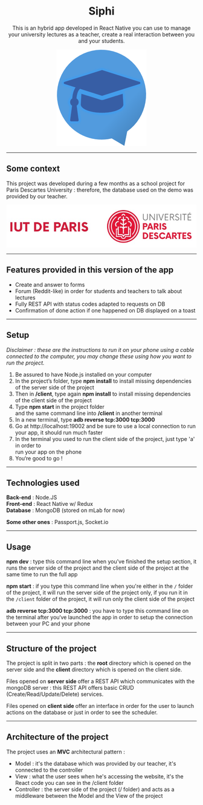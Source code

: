 <h1 align="center">
Siphi
</h1>

<p align="center">
    This is an hybrid app developed in React Native you can use to manage your university lectures as a teacher, create a real interaction between you and your students.
</p>

<p align="center">
    <img src="./docResources/appLogo.png" alt="Siphi logo" />
</p>

---
## Some context

This project was developed during a few months as a school project for Paris Descartes University : therefore, the database used on the demo was provided by our teacher.

![Chat Preview](./docResources/bigLogoIUT.jpg)

---

## Features provided in this version of the app

<ul>
    <li>Create and answer to forms</li>
    <li>Forum (Reddit-like) in order for students and teachers to talk about lectures</li>
    <li>Fully REST API with status codes adapted to requests on DB</li>
    <li>Confirmation of done action if one happened on DB displayed on a toast</li>
</ul>

---

## Setup

<i>Disclaimer : these are the instructions to run it on your phone using a cable connected to the computer, you may change these using how you want to run the project.</i>

<ol>
    <li>Be assured to have Node.js installed on your computer</li>
    <li>In the project’s folder, type <strong>npm install</strong> to install missing dependencies of the server side of the project</li>
    <li>Then in <strong>/client</strong>, type again <strong>npm install</strong> to install missing dependencies of the client side of the project</li>
    <li>Type <strong>npm start</strong> in the project folder</li> and the same command line into <strong>/client</strong> in another terminal
    <li>In a new terminal, type <strong>adb reverse tcp:3000 tcp:3000</strong></li>
    <li>Go at http://localhost:19002 and be sure to use a local connection to run your app, it should run much faster</li>
    <li>In the terminal you used to run the client side of the project, just type 'a' in order to </li> run your app on the phone
    <li>You‘re good to go !</li>
</ol>

---
## Technologies used

**Back-end** : Node.JS <br />
**Front-end** : React Native w/ Redux <br />
**Database** : MongoDB (stored on mLab for now) <br />

**Some other ones** : Passport.js, Socket.io

---
## Usage

<strong>npm dev</strong> : type this command line when you've finished the setup section, it runs the server side of the project and the client side of the project at the same time to run the full app

<strong>npm start</strong> : if you type this command line when you're either in the `/` folder of the project, it will run the server side of the project only, if you run it in the `/client` folder of the project, it will run only the client side of the project

<strong>adb reverse tcp:3000 tcp:3000</strong> : you have to type this command line on the terminal after you‘ve launched the app in order to setup the connection between your PC and your phone


---

## Structure of the project

The project is split in two parts : the **root** directory which is opened on the server side and the **client** directory which is opened on the client side.

Files opened on <strong>server side </strong> offer a REST API which communicates with the mongoDB server : this REST API offers basic CRUD (Create/Read/Update/Delete) services.

Files opened on <strong>client side </strong> offer an interface in order for the user to launch actions on the database or just in order to see the scheduler.

---

## Architecture of the project

The project uses an **MVC** architectural pattern : 
<ul>
    <li>Model : it's the database which was provided by our teacher, it's connected to the controller</li>
    <li>View : what the user sees when he's accessing the website, it's the React code you can see in the /client folder</li>
    <li>Controller : the server side of the project (/ folder) and acts as a middleware between the Model and the View of the project</li>
</ul>